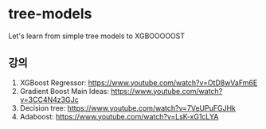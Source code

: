# tree-models
Let's learn from simple tree models to XGBOOOOOST


## 강의

1. XGBoost Regressor: https://www.youtube.com/watch?v=OtD8wVaFm6E
2. Gradient Boost Main Ideas: https://www.youtube.com/watch?v=3CC4N4z3GJc
3. Decision tree: https://www.youtube.com/watch?v=7VeUPuFGJHk
4. Adaboost: https://www.youtube.com/watch?v=LsK-xG1cLYA
